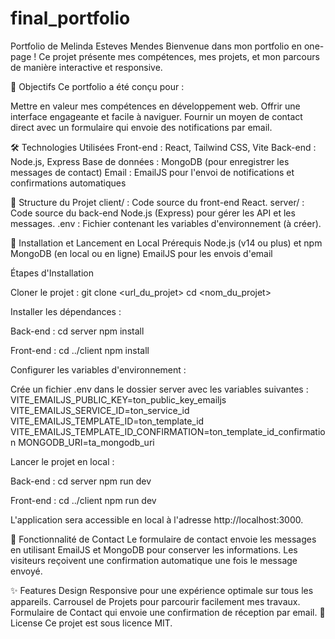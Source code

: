 # final_portfolio

Portfolio de Melinda Esteves Mendes
Bienvenue dans mon portfolio en one-page ! Ce projet présente mes compétences, mes projets, et mon parcours de manière interactive et responsive.

🎯 Objectifs
Ce portfolio a été conçu pour :

Mettre en valeur mes compétences en développement web.
Offrir une interface engageante et facile à naviguer.
Fournir un moyen de contact direct avec un formulaire qui envoie des notifications par email.

🛠️ Technologies Utilisées
Front-end : React, Tailwind CSS, Vite
Back-end : Node.js, Express
Base de données : MongoDB (pour enregistrer les messages de contact)
Email : EmailJS pour l'envoi de notifications et confirmations automatiques

📂 Structure du Projet
client/ : Code source du front-end React.
server/ : Code source du back-end Node.js (Express) pour gérer les API et les messages.
.env : Fichier contenant les variables d'environnement (à créer).

🚀 Installation et Lancement en Local
Prérequis
Node.js (v14 ou plus) et npm
MongoDB (en local ou en ligne)
EmailJS pour les envois d'email

Étapes d'Installation

Cloner le projet :
git clone <url_du_projet>
cd <nom_du_projet>

Installer les dépendances :

Back-end :
cd server
npm install

Front-end :
cd ../client
npm install

Configurer les variables d'environnement :

Crée un fichier .env dans le dossier server avec les variables suivantes :
VITE_EMAILJS_PUBLIC_KEY=ton_public_key_emailjs
VITE_EMAILJS_SERVICE_ID=ton_service_id
VITE_EMAILJS_TEMPLATE_ID=ton_template_id
VITE_EMAILJS_TEMPLATE_ID_CONFIRMATION=ton_template_id_confirmation
MONGODB_URI=ta_mongodb_uri

Lancer le projet en local :

Back-end :
cd server
npm run dev

Front-end :
cd ../client
npm run dev

L'application sera accessible en local à l'adresse http://localhost:3000.

📩 Fonctionnalité de Contact
Le formulaire de contact envoie les messages en utilisant EmailJS et MongoDB pour conserver les informations. Les visiteurs reçoivent une confirmation automatique une fois le message envoyé.

✨ Features
Design Responsive pour une expérience optimale sur tous les appareils.
Carrousel de Projets pour parcourir facilement mes travaux.
Formulaire de Contact qui envoie une confirmation de réception par email.
📝 License
Ce projet est sous licence MIT.

